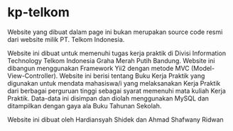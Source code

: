 # kp-telkom
Website yang dibuat dalam page ini bukan merupakan source code resmi dari website milik PT. Telkom Indonesia.

Website ini dibuat untuk memenuhi tugas kerja praktik di Divisi Information Technology Telkom Indonesia Graha Merah Putih Bandung.
Website ini dibangun menggunakan Framework Yii2 dengan metode MVC (Model-View-Controller). Website ini berisi tentang Buku Kerja Praktik yang digunakan untuk mendata mahasiswa/i yang melaksanakan Kerja Praktik dari berbagai perguruan tinggi sebagai syarat memenuhi mata kuliah Kerja Praktik. Data-data ini disimpan dan diolah menggunakan MySQL dan ditampilkan dengan gaya ala Buku Tahunan Sekolah.

Website ini dibuat oleh Hardiansyah Shidek dan Ahmad Shafwany Ridwan
